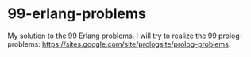 # 99-erlang-problems
My solution to the 99 Erlang problems. 
I will try to realize the 99 prolog-problems:
https://sites.google.com/site/prologsite/prolog-problems.
